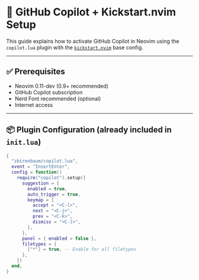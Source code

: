 
# 🧠 GitHub Copilot + Kickstart.nvim Setup

This guide explains how to activate GitHub Copilot in Neovim using the `copilot.lua` plugin with the [`kickstart.nvim`](https://github.com/nvim-lua/kickstart.nvim) base config.

---

## ✅ Prerequisites

- Neovim 0.11-dev (0.9+ recommended)
- GitHub Copilot subscription
- Nerd Font recommended (optional)
- Internet access

---

## 📦 Plugin Configuration (already included in `init.lua`)

```lua
{
  "zbirenbaum/copilot.lua",
  event = "InsertEnter",
  config = function()
    require("copilot").setup({
      suggestion = {
        enabled = true,
        auto_trigger = true,
        keymap = {
          accept = "<C-l>",
          next = "<C-j>",
          prev = "<C-k>",
          dismiss = "<C-]>",
        },
      },
      panel = { enabled = false },
      filetypes = {
        ["*"] = true, -- Enable for all filetypes
      },
    })
  end,
}


